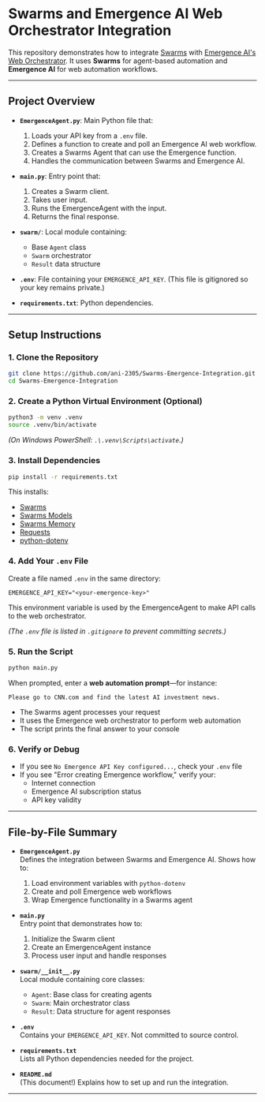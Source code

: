 # Swarms and Emergence AI Web Orchestrator Integration

This repository demonstrates how to integrate [Swarms](https://github.com/kyegomez/swarms) with [Emergence AI's Web Orchestrator](https://api.emergence.ai/). It uses **Swarms** for agent-based automation and **Emergence AI** for web automation workflows.

---

## Project Overview

- **`EmergenceAgent.py`**: Main Python file that:
  1. Loads your API key from a `.env` file.
  2. Defines a function to create and poll an Emergence AI web workflow.
  3. Creates a Swarms Agent that can use the Emergence function.
  4. Handles the communication between Swarms and Emergence AI.

- **`main.py`**: Entry point that:
  1. Creates a Swarm client.
  2. Takes user input.
  3. Runs the EmergenceAgent with the input.
  4. Returns the final response.

- **`swarm/`**: Local module containing:
  - Base `Agent` class
  - `Swarm` orchestrator
  - `Result` data structure

- **`.env`**: File containing your `EMERGENCE_API_KEY`. (This file is gitignored so your key remains private.)

- **`requirements.txt`**: Python dependencies.

---

## Setup Instructions

### 1. Clone the Repository

```bash
git clone https://github.com/ani-2305/Swarms-Emergence-Integration.git
cd Swarms-Emergence-Integration
```

### 2. Create a Python Virtual Environment (Optional)

```bash
python3 -m venv .venv
source .venv/bin/activate
```

*(On Windows PowerShell: `.\.venv\Scripts\activate`.)*

### 3. Install Dependencies

```bash
pip install -r requirements.txt
```

This installs:
- [Swarms](https://github.com/kyegomez/swarms)
- [Swarms Models](https://pypi.org/project/swarm-models/)
- [Swarms Memory](https://pypi.org/project/swarms-memory/)
- [Requests](https://pypi.org/project/requests/)
- [python-dotenv](https://pypi.org/project/python-dotenv/)

### 4. Add Your `.env` File

Create a file named `.env` in the same directory:

```
EMERGENCE_API_KEY="<your-emergence-key>"
```

This environment variable is used by the EmergenceAgent to make API calls to the web orchestrator.

*(The `.env` file is listed in `.gitignore` to prevent committing secrets.)*

### 5. Run the Script

```bash
python main.py
```

When prompted, enter a **web automation prompt**—for instance:
```
Please go to CNN.com and find the latest AI investment news.
```

- The Swarms agent processes your request
- It uses the Emergence web orchestrator to perform web automation
- The script prints the final answer to your console

### 6. Verify or Debug

- If you see `No Emergence API Key configured...`, check your `.env` file
- If you see "Error creating Emergence workflow," verify your:
  - Internet connection
  - Emergence AI subscription status
  - API key validity

---

## File-by-File Summary

- **`EmergenceAgent.py`**  
  Defines the integration between Swarms and Emergence AI. Shows how to:
  1. Load environment variables with `python-dotenv`
  2. Create and poll Emergence web workflows
  3. Wrap Emergence functionality in a Swarms agent

- **`main.py`**  
  Entry point that demonstrates how to:
  1. Initialize the Swarm client
  2. Create an EmergenceAgent instance
  3. Process user input and handle responses

- **`swarm/__init__.py`**  
  Local module containing core classes:
  - `Agent`: Base class for creating agents
  - `Swarm`: Main orchestrator class
  - `Result`: Data structure for agent responses

- **`.env`**  
  Contains your `EMERGENCE_API_KEY`. Not committed to source control.

- **`requirements.txt`**  
  Lists all Python dependencies needed for the project.

- **`README.md`**  
  (This document!) Explains how to set up and run the integration.

--- 